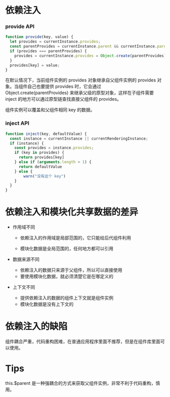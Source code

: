 # 依赖注入

### provide API

```javascript
function provide(key, value) {
  let provides = currentInstance.provides;
  const parentProvides = currentInstance.parent && currentInstance.parent.provides
  if (provides === parentProvides) {
    provides = currentInstance.provides = Object.create(parentProvides)
  }
  provides[key] = value;
}
```

在默认情况下，当前组件实例的 provides 对象继承自父组件实例的 provides 对象。当组件自己也要提供 provides 时，它会通过 Object.create(parentProvides) 来继承父级的原型对象，这样在子组件需要 inject 的地方可以通过原型链查找直接父组件的 provides。

组件实例可以覆盖和父组件相同 key 的数据。

### inject API

```javascript
function inject(key, defaultValue) {
  const instance = currentInstance || currentRenderingInstance;
  if (instance) {
  	const provides = instance.provides;
    if (key in provides) {
      return provides[key]    
    } else if (arguments.length > 1) {
      return defaultValue         
    } else {
        warn("没有这个 key")
    }
  }
}
```

# 依赖注入和模块化共享数据的差异

- 作用域不同

  - 依赖注入的作用域是局部范围的，它只能给后代组件利用

  - 模块化数据是全局范围的，任何地方都可以引用

- 数据来源不同

  - 依赖注入的数据只来源于父组件，所以可以直接使用
  - 要使用模块化数据，就必须清楚它是在哪定义的

- 上下文不同

  - 提供依赖注入的数据的组件上下文就是组件实例
  - 模块化数据是没有上下文的

# 依赖注入的缺陷

组件耦合严重，代码重构困难，在普通应用程序里面不推荐，但是在组件库里面可以使用。

# Tips

this.$parent 是一种强耦合的方式来获取父组件实例，非常不利于代码重构，慎用。